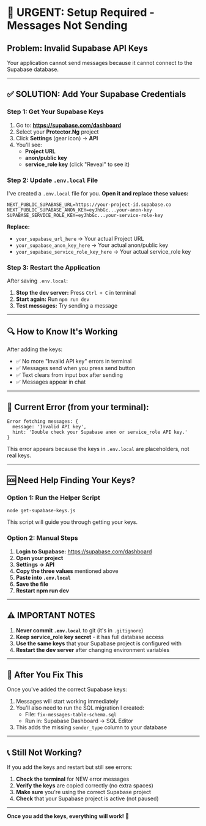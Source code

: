 # 🚨 URGENT: Setup Required - Messages Not Sending

## **Problem:** Invalid Supabase API Keys

Your application cannot send messages because it cannot connect to the Supabase database.

---

## ✅ **SOLUTION: Add Your Supabase Credentials**

### Step 1: Get Your Supabase Keys

1. Go to: **https://supabase.com/dashboard**
2. Select your **Protector.Ng** project
3. Click **Settings** (gear icon) → **API**
4. You'll see:
   - **Project URL**
   - **anon/public key**
   - **service_role key** (click "Reveal" to see it)

### Step 2: Update `.env.local` File

I've created a `.env.local` file for you. **Open it and replace these values:**

```env
NEXT_PUBLIC_SUPABASE_URL=https://your-project-id.supabase.co
NEXT_PUBLIC_SUPABASE_ANON_KEY=eyJhbGc...your-anon-key
SUPABASE_SERVICE_ROLE_KEY=eyJhbGc...your-service-role-key
```

**Replace:**
- `your_supabase_url_here` → Your actual Project URL
- `your_supabase_anon_key_here` → Your actual anon/public key
- `your_supabase_service_role_key_here` → Your actual service_role key

### Step 3: Restart the Application

After saving `.env.local`:

1. **Stop the dev server:** Press `Ctrl + C` in terminal
2. **Start again:** Run `npm run dev`
3. **Test messages:** Try sending a message

---

## 🔍 **How to Know It's Working**

After adding the keys:
- ✅ No more "Invalid API key" errors in terminal
- ✅ Messages send when you press send button
- ✅ Text clears from input box after sending
- ✅ Messages appear in chat

---

## 📝 **Current Error (from your terminal):**

```
Error fetching messages: {
  message: 'Invalid API key',
  hint: 'Double check your Supabase anon or service_role API key.'
}
```

This error appears because the keys in `.env.local` are placeholders, not real keys.

---

## 🆘 **Need Help Finding Your Keys?**

### Option 1: Run the Helper Script

```bash
node get-supabase-keys.js
```

This script will guide you through getting your keys.

### Option 2: Manual Steps

1. **Login to Supabase:** https://supabase.com/dashboard
2. **Open your project**
3. **Settings → API**
4. **Copy the three values** mentioned above
5. **Paste into `.env.local`**
6. **Save the file**
7. **Restart npm run dev**

---

## ⚠️ **IMPORTANT NOTES**

1. **Never commit `.env.local`** to git (it's in `.gitignore`)
2. **Keep service_role key secret** - it has full database access
3. **Use the same keys** that your Supabase project is configured with
4. **Restart the dev server** after changing environment variables

---

## 🎯 **After You Fix This**

Once you've added the correct Supabase keys:

1. Messages will start working immediately
2. You'll also need to run the SQL migration I created:
   - File: `fix-messages-table-schema.sql`
   - Run in: Supabase Dashboard → SQL Editor
3. This adds the missing `sender_type` column to your database

---

## 📞 **Still Not Working?**

If you add the keys and restart but still see errors:

1. **Check the terminal** for NEW error messages
2. **Verify the keys** are copied correctly (no extra spaces)
3. **Make sure** you're using the correct Supabase project
4. **Check** that your Supabase project is active (not paused)

---

**Once you add the keys, everything will work!** 🚀

